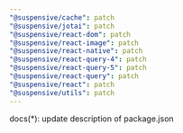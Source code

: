 ```yaml
---
"@suspensive/cache": patch
"@suspensive/jotai": patch
"@suspensive/react-dom": patch
"@suspensive/react-image": patch
"@suspensive/react-native": patch
"@suspensive/react-query-4": patch
"@suspensive/react-query-5": patch
"@suspensive/react-query": patch
"@suspensive/react": patch
"@suspensive/utils": patch
---
```


docs(*): update description of package.json
